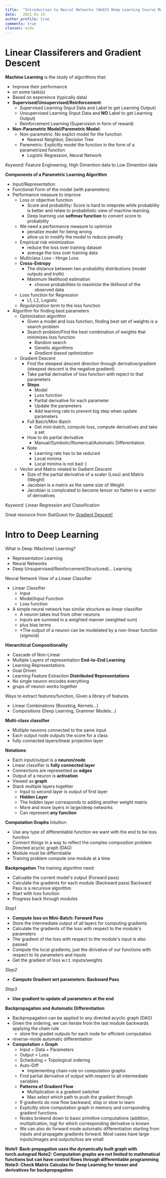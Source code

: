 ```yaml
---
title:  "Introduction to Neural Networks (OmSCS Deep Learning Course Mote 1)"
date:   2021-01-15
author_profile: true
comments: true
classes: wide
---
```


Linear Classiferers and Gradient Descent
=====

**Machine Learning** is the study of algorithms that:
- Improve their performance
- on some task(s)
- Based on expereince (typically data)
- **Supervised/Unsupervised/Reinforcement**:
    - Supervised Learning (Input Data and Label to get Learning Output)
    - Unsupervised Learning (Input Data and **NO** Label to get Learning Output)
    - Reinforcement Learning (Supervision in form of reward)
- **Non-Parametric Model/Paremetric Model**:
    - Non-parametric: No explict model for the function
        - Nearest Neighbor, Decision Tree
    - Paremetric: Explicitly model the function in the form of a parametrized function
        - Logistic Regression, Neural Network


*Keyword*: Feature Engineering, High Dimention data to Low Dimention data   

**Components of a Parametric Learning Algorithm**
- Input/Representation
- Functional Form of the model (with parameters)
- Performance measure to improve 
    - Loss or objective function
        - Score and probability: Score is hard to inteprete while probability is better and relate to probabilistic view of machine learning.
        - Deep learning use **softmax function** to convert score to probability
    - We need a performance measure to optimize
        - penalize model for being wrong
        - allow us to modify the model to reduce penalty
    - Empirical risk minimization
        - reduce the loss over training dataset
        - average the loss over training data
    - Multiclass Loss - Hinge Loss
    - **Cross-Entropy**
        - The distance between two probability distributions (model outputs and truth)
        - Maximum likelihood estimation
            - choose probabilities to maximize the liklihood of the observed data
    - Loss function for Regression
        - L1, L2, Logistic
    - *Regularization term* to the loss function
- Algorithm for finding best parameters
    - Optimization algorithm
        - Given a model and loss function, finding best set of weights is a search problem
        - Search problem/Find the best combination of weights that minimizes loss function
            - Random search
            - Genetic algorithms
            - *Gradient-based optimization*
    - Gradient Descent
        - Find the steepest descent direction through derivative/gradient (steepest descent is the negative gradient)
        - Take partial derivative of loss function with repect to that parameters
        - **Steps**
            - Model
            - Loss function
            - Partial derivative for each parameter
            - Update the parameters
            - Add learning rate to prevent big step when update parameters
        - Full Batch/Mini-Batch
            - Get mini-batch, compute loss, compute derivatives and take a set
        - How to do partial derivative
            - Manual/Symbolic/Numerical/Automatic Differentiation
        - Note
            - Learning rate has to be reduced
            - Local minima
            - Local minima is not bad :)
    - Vector and Matrix related to Gadient Descent
        - Size of the partial derivative of a scaler (Loss) and Matrix (Weight)
        - Jacobian is a matrix as the same size of Weight
        - Jacobian is complcated to become tensor so flatten to a vector of derivatives


*Keyword*: Linear Regression and Classification

Great resource from StatQuest for [Gradient Descent!](https://www.youtube.com/watch?v=sDv4f4s2SB8&feature=youtu.be) 

Intro to Deep Learning
====

What is Deep (Machine) Learning?
- Representation Learning
- Neural Networks
- Deep Unsupervised/Reinforcement/Structured/... Learning

Neural Network View of a Linear Classifier
- Linear Classifier
    - Input
    - Model/Input Function
    - Loss function
- A simple neural network has similar structure as linear classifier
    - A neuron takes inut from other neurons
    - Inputs are summed in a weighted manner (weighted sum)
    - plus bias terms
    - *The output of a neuron can be modelated by a non-linear function (sigmoid)

**Hierarchical Compositionality**
- Cascade of Non-Linear
- Multiple Layers of representation
**End-to-End Learning**
- Learning Representations
- Goal Driven
- Learning Feature Extraction
**Distributed Representations**
- No single neuron encodes everything
- grups of neuron works together

Ways to extract features/function, Given a library of features
- Linear Combinations (Boosting, Kernels...)
- Compositions (Deep Learning, Grammer Models...)

**Multi-class classifier**
- Multiple neurons connected to the same input
- Each output node outputs the score for a class
- fully connected layers/linear projection layer

**Notations**:
- Each input/output is a **neuron/node**
- Linear classifier is **fully connected layer**
- Connections are represented as **edges**
- Output of a neuron is **activation**
- Viewed as **graph**
- Stack multiple layers together
    - Input to second layer is output of first layer
    - **Hidden Layer**
    - The hidden layer corresponds to adding another weight matrix
    - More and more layers in large/deep networks
    - Can represent **any function**

**Computation Graphs**
Intuition
- Use any type of differentiable function we want with the end to be loss function
- Connect things in a way to reflect the complex composition problem
Directed acyclic graph (DAG)
- Module must be differntiable
- Training problem compute one module at a time

**Backprogation**
The training algorithm need:
- Calcualte the current model's output (Forward pass)
- Calculate the gradients for each module (Backward pass)
Backward Pass is a recursive algorithm
- Start with loss function
- Progress back through modules

*Step1*

- **Compute loss on Mini-Batch: Forward Pass**
- Store the intermediate output of all layers for computing gradients
- Calculate the gradients of the loss with respect to the module's parameters
- The gradient of the loss with respect to the module's input is also passed
- Compute the local gradients, just the dirivative of our functions with respect to its parameters and inputs
- Get the gradient of loss w.r.t. inputs/weights

*Step2*

- **Compute Gradient wrt parameters: Backward Pass**

*Step3*

- **Use gradient to update all parameters at the end**


**Backpropagation and Automatic Differentiation**
- Backpropagation can be applied to any directed acyclic graph (DAG)
- Given the ordering, we can iterate from the last module backwards applying the chain rule
    - store the gradiet outputs for each node for efficient computation
- reverse-mode automatic differentiation
- **Computation = Graph**
    - Input = Data + Parameters
    - Output = Loss
    - Scheduling = Topological ordering
    - Auto-Diff
        - Implementing chain-rule on computation graphs
    - Find partial derivative of output with respect to all intermediate variables
    - **Patterns of Gradient Flow**
        - Multiplication is a gradient switcher
        - Max select which path to push the gradient through
    - If gradients do now flow backward, stop or slow to learn
    - Explicitly store computation graph in memory and corrsponding gradient functions
    - Nodes brokend down to basic primitive computations (addition, multiplication, log) for which corresponding derivative is known
    - We can also do forward mode automatic differentiation starting from inputs and propagate gradients forward. Most cases have large inputs/images and outputs/loss are small.

**Note1: Back-propagation uses the dynamically built graph with torch.autograd**
**Note2: Computation graphs are not limited to mathmatical functions but can have control flows through differentiable programming**
**Note3: Check Matrix Calculas for Deep Learning for tensor and derivatives for backpropagation**
